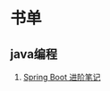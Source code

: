 # 书单

## java编程
1. [Spring Boot 进阶笔记](http://blog.nowcode.cn/pdf/Spring%20Boot%20%E8%BF%9B%E9%98%B6%E7%AC%94%E8%AE%B0.pdf)